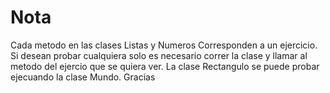 # Nota
Cada metodo en las clases Listas y Numeros Corresponden
a un ejercicio. Si desean probar cualquiera solo es necesario
correr la clase y llamar al metodo del ejercio que se quiera ver. 
La clase Rectangulo se puede probar ejecuando la clase Mundo. Gracias